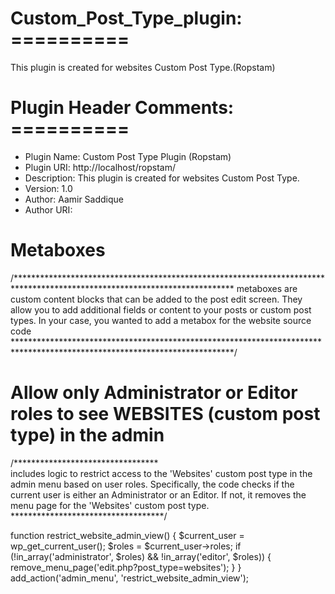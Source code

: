 # Custom_Post_Type_plugin: ==========
This plugin is created for websites Custom Post Type.(Ropstam)

# Plugin Header Comments: ==========
  
* Plugin Name: Custom Post Type Plugin (Ropstam)
* Plugin URI: http://localhost/ropstam/
* Description: This plugin is created for websites Custom Post Type.
* Version: 1.0
* Author: Aamir Saddique
* Author URI: 



# Metaboxes
/**************************************************************************************************************************
metaboxes are custom content blocks that can be added to the post edit screen. They allow you to add additional fields or content to your posts or custom post types. In your case, you wanted to add a metabox for the website source code
**************************************************************************************************************************/
  
# Allow only Administrator or Editor roles to see WEBSITES (custom post type) in the admin

/*********************************  
includes logic to restrict access to the 'Websites' custom post type in the admin menu based on user roles. Specifically, the code checks if the current user is either an Administrator or an Editor. If not, it removes the menu page for the 'Websites' custom post type.
***********************************/

  function restrict_website_admin_view() 
  {
    $current_user = wp_get_current_user();
    $roles = $current_user->roles;
    if (!in_array('administrator', $roles) && !in_array('editor', $roles)) 
    {
        remove_menu_page('edit.php?post_type=websites');
    }
  }
  add_action('admin_menu', 'restrict_website_admin_view');
